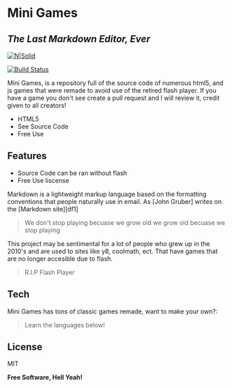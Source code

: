 # Mini Games
## _The Last Markdown Editor, Ever_

[![N|Solid](https://cldup.com/dTxpPi9lDf.thumb.png)](https://nodesource.com/products/nsolid)

[![Build Status](https://travis-ci.org/joemccann/dillinger.svg?branch=master)](https://travis-ci.org/joemccann/dillinger)

Mini Games, is a repository full of the source code of numerous html5, and js games that were remade to avoid use of the retired flash player. If you have a game you don't see create a pull request and I will review it, credit given to all creators!

- HTML5
- See Source Code
- Free Use

## Features

- Source Code can be ran without flash
- Free Use liscense 

Markdown is a lightweight markup language based on the formatting conventions
that people naturally use in email.
As [John Gruber] writes on the [Markdown site][df1]

> We don't stop
> playing becuase we grow old
> we grow old becuase we stop playing

This project may be sentimental for a lot of people who grew up in the 2010's and are used to sites like y8, coolmath, ect. That have games that are no longer accesible due to flash.

> R.I.P Flash Player

## Tech

Mini Games has tons of classic games remade, want to make your own?:
> Learn the languages below!

## License

MIT

**Free Software, Hell Yeah!**

[//]: # (These are reference links used in the body of this note and get stripped out when the markdown processor does its job. There is no need to format nicely because it shouldn't be seen. Thanks SO - http://stackoverflow.com/questions/4823468/store-comments-in-markdown-syntax)
